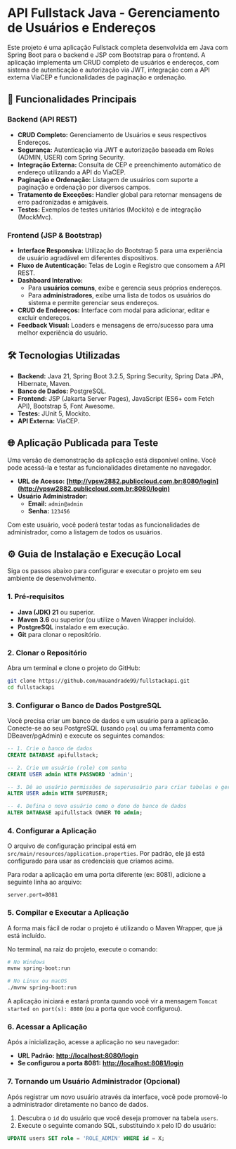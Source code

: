 
# API Fullstack Java - Gerenciamento de Usuários e Endereços

Este projeto é uma aplicação Fullstack completa desenvolvida em Java com Spring Boot para o backend e JSP com Bootstrap para o frontend. A aplicação implementa um CRUD completo de usuários e endereços, com sistema de autenticação e autorização via JWT, integração com a API externa ViaCEP e funcionalidades de paginação e ordenação.

## 🚀 Funcionalidades Principais

### Backend (API REST)
- **CRUD Completo:** Gerenciamento de Usuários e seus respectivos Endereços.
- **Segurança:** Autenticação via JWT e autorização baseada em Roles (ADMIN, USER) com Spring Security.
- **Integração Externa:** Consulta de CEP e preenchimento automático de endereço utilizando a API do ViaCEP.
- **Paginação e Ordenação:** Listagem de usuários com suporte a paginação e ordenação por diversos campos.
- **Tratamento de Exceções:** Handler global para retornar mensagens de erro padronizadas e amigáveis.
- **Testes:** Exemplos de testes unitários (Mockito) e de integração (MockMvc).

### Frontend (JSP & Bootstrap)
- **Interface Responsiva:** Utilização do Bootstrap 5 para uma experiência de usuário agradável em diferentes dispositivos.
- **Fluxo de Autenticação:** Telas de Login e Registro que consomem a API REST.
- **Dashboard Interativo:**
  - Para **usuários comuns**, exibe e gerencia seus próprios endereços.
  - Para **administradores**, exibe uma lista de todos os usuários do sistema e permite gerenciar seus endereços.
- **CRUD de Endereços:** Interface com modal para adicionar, editar e excluir endereços.
- **Feedback Visual:** Loaders e mensagens de erro/sucesso para uma melhor experiência do usuário.

## 🛠️ Tecnologias Utilizadas

- **Backend:** Java 21, Spring Boot 3.2.5, Spring Security, Spring Data JPA, Hibernate, Maven.
- **Banco de Dados:** PostgreSQL.
- **Frontend:** JSP (Jakarta Server Pages), JavaScript (ES6+ com Fetch API), Bootstrap 5, Font Awesome.
- **Testes:** JUnit 5, Mockito.
- **API Externa:** ViaCEP.

## 🌐 Aplicação Publicada para Teste

Uma versão de demonstração da aplicação está disponível online. Você pode acessá-la e testar as funcionalidades diretamente no navegador.

- **URL de Acesso:** **[http://vpsw2882.publiccloud.com.br:8080/login](http://vpsw2882.publiccloud.com.br:8080/login)**
- **Usuário Administrador:**
  - **Email:** `admin@admin`
  - **Senha:** `123456`

Com este usuário, você poderá testar todas as funcionalidades de administrador, como a listagem de todos os usuários.

## ⚙️ Guia de Instalação e Execução Local

Siga os passos abaixo para configurar e executar o projeto em seu ambiente de desenvolvimento.

### 1. Pré-requisitos

- **Java (JDK) 21** ou superior.
- **Maven 3.6** ou superior (ou utilize o Maven Wrapper incluído).
- **PostgreSQL** instalado e em execução.
- **Git** para clonar o repositório.

### 2. Clonar o Repositório

Abra um terminal e clone o projeto do GitHub:
```sh
git clone https://github.com/mauandrade99/fullstackapi.git
cd fullstackapi
```

### 3. Configurar o Banco de Dados PostgreSQL

Você precisa criar um banco de dados e um usuário para a aplicação. Conecte-se ao seu PostgreSQL (usando `psql` ou uma ferramenta como DBeaver/pgAdmin) e execute os seguintes comandos:

```sql
-- 1. Crie o banco de dados
CREATE DATABASE apifullstack;

-- 2. Crie um usuário (role) com senha
CREATE USER admin WITH PASSWORD 'admin';

-- 3. Dê ao usuário permissões de superusuário para criar tabelas e gerenciar o banco
ALTER USER admin WITH SUPERUSER;

-- 4. Defina o novo usuário como o dono do banco de dados
ALTER DATABASE apifullstack OWNER TO admin;
```

### 4. Configurar a Aplicação

O arquivo de configuração principal está em `src/main/resources/application.properties`. Por padrão, ele já está configurado para usar as credenciais que criamos acima.

Para rodar a aplicação em uma porta diferente (ex: 8081), adicione a seguinte linha ao arquivo:
```properties
server.port=8081
```

### 5. Compilar e Executar a Aplicação

A forma mais fácil de rodar o projeto é utilizando o Maven Wrapper, que já está incluído.

No terminal, na raiz do projeto, execute o comando:
```sh
# No Windows
mvnw spring-boot:run

# No Linux ou macOS
./mvnw spring-boot:run
```
A aplicação iniciará e estará pronta quando você vir a mensagem `Tomcat started on port(s): 8080` (ou a porta que você configurou).

### 6. Acessar a Aplicação

Após a inicialização, acesse a aplicação no seu navegador:

- **URL Padrão:** **[http://localhost:8080/login](http://localhost:8080/login)**
- **Se configurou a porta 8081:** **[http://localhost:8081/login](http://localhost:8081/login)**

### 7. Tornando um Usuário Administrador (Opcional)

Após registrar um novo usuário através da interface, você pode promovê-lo a administrador diretamente no banco de dados.

1.  Descubra o `id` do usuário que você deseja promover na tabela `users`.
2.  Execute o seguinte comando SQL, substituindo `X` pelo ID do usuário:

```sql
UPDATE users SET role = 'ROLE_ADMIN' WHERE id = X;
```

